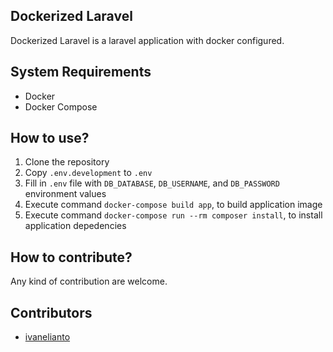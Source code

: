 ## Dockerized Laravel

Dockerized Laravel is a laravel application with docker configured.

## System Requirements
- Docker
- Docker Compose

## How to use?
1. Clone the repository
2. Copy `.env.development` to `.env`
3. Fill in `.env` file with `DB_DATABASE`, `DB_USERNAME`, and
   `DB_PASSWORD` environment values
4. Execute command `docker-compose build app`, to build application
   image
5. Execute command  `docker-compose run --rm composer install`, to
   install application depedencies

## How to contribute?
Any kind of contribution are welcome.

## Contributors
- [ivanelianto](https://github.com/ivanelianto)
